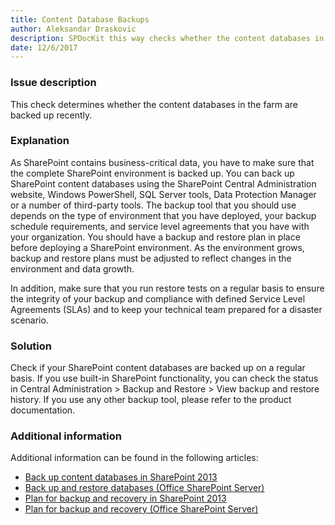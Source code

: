 ```yaml
---
title: Content Database Backups
author: Aleksandar Draskovic
description: SPDocKit this way checks whether the content databases in the farm are backed up recently.
date: 12/6/2017
---
```

### Issue description

This check determines whether the content databases in the farm are backed up recently.

### Explanation

As SharePoint contains business-critical data, you have to make sure that the complete SharePoint environment is backed up. You can back up SharePoint content databases using the SharePoint Central Administration website, Windows PowerShell, SQL Server tools, Data Protection Manager or a number of third-party tools. The backup tool that you should use depends on the type of environment that you have deployed, your backup schedule requirements, and service level agreements that you have with your organization. You should have a backup and restore plan in place before deploying a SharePoint environment. As the environment grows, backup and restore plans must be adjusted to reflect changes in the environment and data growth.

In addition, make sure that you run restore tests on a regular basis to ensure the integrity of your backup and compliance with defined Service Level Agreements (SLAs) and to keep your technical team prepared for a disaster scenario.

### Solution

Check if your SharePoint content databases are backed up on a regular basis. If you use built-in SharePoint functionality, you can check the status in Central Administration > Backup and Restore > View backup and restore history. If you use any other backup tool, please refer to the product documentation.

### Additional information

Additional information can be found in the following articles:

* [Back up content databases in SharePoint 2013](https://technet.microsoft.com/en-us/library/ee428327.aspx)
* [Back up and restore databases (Office SharePoint Server)](https://technet.microsoft.com/en-us/library/cc671616(v=office.12).aspx)
* [Plan for backup and recovery in SharePoint 2013](https://technet.microsoft.com/en-us/library/cc261687.aspx)
* [Plan for backup and recovery (Office SharePoint Server)](https://technet.microsoft.com/en-us/library/cc261687(v=office.12).aspx)